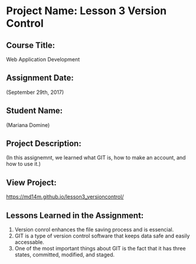 # Project Name:  Lesson 3 Version Control


## Course Title:
Web Application Development

## Assignment Date:  
(September 29th, 2017)

## Student Name:  
(Mariana Domine)

## Project Description:
(In this assignemnt, we learned what GIT is, how to make an account, and how to use it.)

## View Project:
https://md14m.github.io/lesson3_versioncontrol/

## Lessons Learned in the Assignment:
1. Version conrol enhances the file saving process and is essencial.
2. GIT is a type of version control software that keeps data safe and easily accessable.
3. One of the most important things about GIT is the fact that it has three states, committed, modified, and staged.

